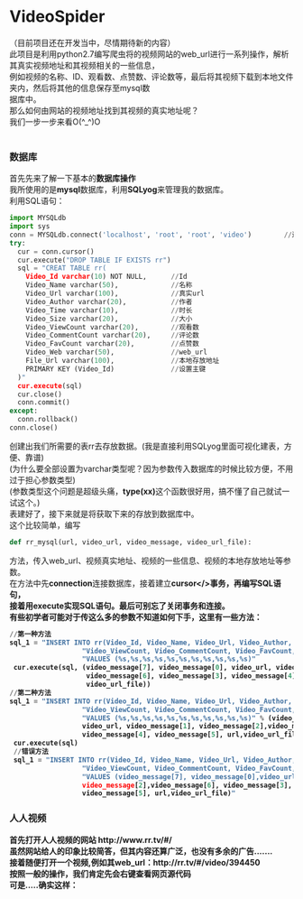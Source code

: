 VideoSpider
===========
（目前项目还在开发当中，尽情期待新的内容）<br>
此项目是利用python2.7编写爬虫将的视频网站的web_url进行一系列操作，解析其真实视频地址和其视频相关的一些信息，<br>
例如视频的名称、ID、观看数、点赞数、评论数等，最后将其视频下载到本地文件夹内，然后将其他的信息保存至mysql数 <br>
据库中。<br>
那么如何由网站的视频地址找到其视频的真实地址呢？<br>
我们一步一步来看O(^_^)O<br>
<br>

<h3>数据库</h3>

首先先来了解一下基本的<strong>数据库操作</strong><br>
我所使用的是<strong>mysql</strong>数据库，利用<strong>SQLyog</strong>来管理我的数据库。<br>
利用SQL语句：<br>

```python
import MYSQLdb
import sys
conn = MYSQLdb.connect('localhost', 'root', 'root', 'video')        //连接video数据库
try:
  cur = conn.cursor()
  cur.execute("DROP TABLE IF EXISTS rr")
  sql = "CREAT TABLE rr(
    Video_Id varchar(10) NOT NULL,      //Id
    Video_Name varchar(50),             //名称
    Video_Url varchar(100),             //真实url
    Video_Author varchar(20),           //作者
    Video_Time varchar(10),             //时长
    Video_Size varchar(20),             //大小
    Video_ViewCount varchar(20),        //观看数
    Video_CommentCount varchar(20),     //评论数
    Video_FavCount varchar(20),         //点赞数
    Video_Web varchar(50),              //web_url
    File_Url varchar(100),              //本地存放地址
    PRIMARY KEY (Video_Id)              //设置主键
  )"
  cur.execute(sql)
  cur.close()
  conn.commit()
except:
  conn.rollback()
conn.close()
```

创建出我们所需要的表rr去存放数据。(我是直接利用SQLyog里面可视化建表，方便、靠谱)<br>
(为什么要全部设置为varchar类型呢？因为参数传入数据库的时候比较方便，不用过于担心参数类型)<br>
(参数类型这个问题是超级头痛，<b>type(xx)</b>这个函数很好用，搞不懂了自己就试一试这个。)<br>
表建好了，接下来就是将获取下来的存放到数据库中。<br>
这个比较简单，编写

```python
def rr_mysql(url, video_url, video_message, video_url_file):
```

方法，传入web_url、视频真实地址、视频的一些信息、视频的本地存放地址等参数。<br>
在方法中先<b>connection</b>连接数据库，接着建立<b>cursor</>事务，再编写<b>SQL</b>语句，<br>
接着用<b>execute</b>实现SQL语句。最后可别忘了关闭事务和连接。<br>
有些初学者可能对于传这么多的参数不知道如何下手，这里有一些方法：<br>

```python
//第一种方法
sql_1 = "INSERT INTO rr(Video_Id, Video_Name, Video_Url, Video_Author, Video_Time, Video_Size, " \
                  "Video_ViewCount, Video_CommentCount, Video_FavCount, Video_Web, File_Url) " \
                  "VALUES (%s,%s,%s,%s,%s,%s,%s,%s,%s,%s,%s)"             
 cur.execute(sql, (video_message[7], video_message[0], video_url, video_message[1], video_message[2],
                   video_message[6], video_message[3], video_message[4], video_message[5], url,
                   video_url_file))
//第二种方法
sql_1 = "INSERT INTO rr(Video_Id, Video_Name, Video_Url, Video_Author, Video_Time, Video_Size, " \
                  "Video_ViewCount, Video_CommentCount, Video_FavCount, Video_Web, File_Url) " \
                  "VALUES (%s,%s,%s,%s,%s,%s,%s,%s,%s,%s,%s)" % (video_message[7], video_message[0],
                  video_url, video_message[1], video_message[2],video_message[6], video_message[3], 
                  video_message[4], video_message[5], url,video_url_file)             
 cur.execute(sql)
 //错误方法
 sql_1 = "INSERT INTO rr(Video_Id, Video_Name, Video_Url, Video_Author, Video_Time, Video_Size, " \
                  "Video_ViewCount, Video_CommentCount, Video_FavCount, Video_Web, File_Url) " \
                  "VALUES (video_message[7], video_message[0],video_url, video_message[1], 
                  video_message[2],video_message[6], video_message[3], video_message[4], 
                  video_message[5], url,video_url_file)"
```

<h3>人人视频</h3>
首先打开人人视频的网站 http://www.rr.tv/#/<br>
虽然网站给人的印象比较简答，但其内容还算广泛，也没有多余的广告.......<br>
接着随便打开一个视频,例如其web_url：http://rr.tv/#/video/394450<br>
按照一般的操作，我们肯定先会<strong>右键查看网页源代码</strong><br>
可是.....确实这样：<br>
